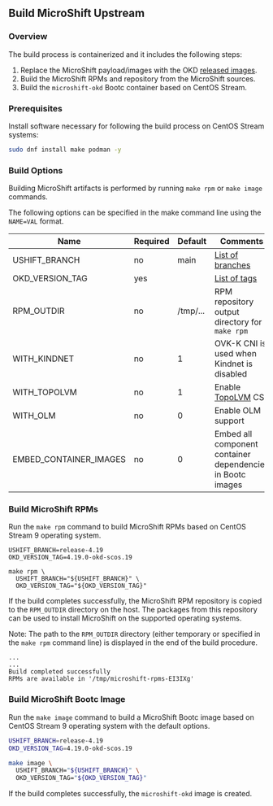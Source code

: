 ## Build MicroShift Upstream

### Overview
The build process is containerized and it includes the following steps:

1. Replace the MicroShift payload/images with the OKD [released images](https://github.com/okd-project/okd/releases).
1. Build the MicroShift RPMs and repository from the MicroShift sources.
1. Build the `microshift-okd` Bootc container based on CentOS Stream.

### Prerequisites

Install software necessary for following the build process on CentOS Stream systems:
```bash
sudo dnf install make podman -y
```

### Build Options

Building MicroShift artifacts is performed by running `make rpm` or `make image`
commands.

The following options can be specified in the make command line using the
`NAME=VAL` format.

| Name                   | Required | Default  | Comments
|------------------------|----------|----------|---------
| USHIFT_BRANCH          | no       | main     | [List of branches](https://github.com/openshift/microshift/branches)
| OKD_VERSION_TAG        | yes      |          | [List of tags](https://quay.io/repository/okd/scos-release?tab=tags)
| RPM_OUTDIR             | no       | /tmp/... | RPM repository output directory for `make rpm`
| WITH_KINDNET           | no       | 1        | OVK-K CNI is used when Kindnet is disabled
| WITH_TOPOLVM           | no       | 1        | Enable [TopoLVM](https://github.com/topolvm/topolvm) CSI
| WITH_OLM               | no       | 0        | Enable OLM support
| EMBED_CONTAINER_IMAGES | no       | 0        | Embed all component container dependencies in Bootc images

### Build MicroShift RPMs

Run the `make rpm` command to build MicroShift RPMs based on CentOS Stream 9
operating system.

```
USHIFT_BRANCH=release-4.19
OKD_VERSION_TAG=4.19.0-okd-scos.19

make rpm \
  USHIFT_BRANCH="${USHIFT_BRANCH}" \
  OKD_VERSION_TAG="${OKD_VERSION_TAG}"
```

If the build completes successfully, the MicroShift RPM repository is copied to
the `RPM_OUTDIR` directory on the host. The packages from this repository can be
used to install MicroShift on the supported operating systems.

Note: The path to the `RPM_OUTDIR` directory (either temporary or specified in
the `make rpm` command line) is displayed in the end of the build procedure.

```
...
...
Build completed successfully
RPMs are available in '/tmp/microshift-rpms-EI3IXg'
```

### Build MicroShift Bootc Image

Run the `make image` command to build a MicroShift Bootc image based on CentOS
Stream 9 operating system with the default options.

```bash
USHIFT_BRANCH=release-4.19
OKD_VERSION_TAG=4.19.0-okd-scos.19

make image \
  USHIFT_BRANCH="${USHIFT_BRANCH}" \
  OKD_VERSION_TAG="${OKD_VERSION_TAG}"
```

If the build completes successfully, the `microshift-okd` image is created.
